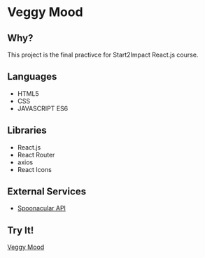 # Veggy Mood

## Why?
This project is the final practivce for Start2Impact React.js course. 

## Languages
- HTML5
- CSS
- JAVASCRIPT ES6

## Libraries
- React.js
- React Router
- axios
- React Icons

## External Services
- [Spoonacular API](https://spoonacular.com/food-api/docs)

## Try It!
[Veggy Mood](https://giangy25.github.io/Veggy_Mood/)
 


